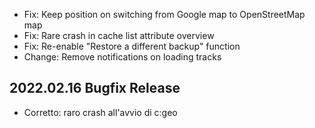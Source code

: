 - Fix: Keep position on switching from Google map to OpenStreetMap map
- Fix: Rare crash in cache list attribute overview
- Fix: Re-enable "Restore a different backup" function
- Change: Remove notifications on loading tracks

## 2022.02.16 Bugfix Release

- Corretto: raro crash all'avvio di c:geo
